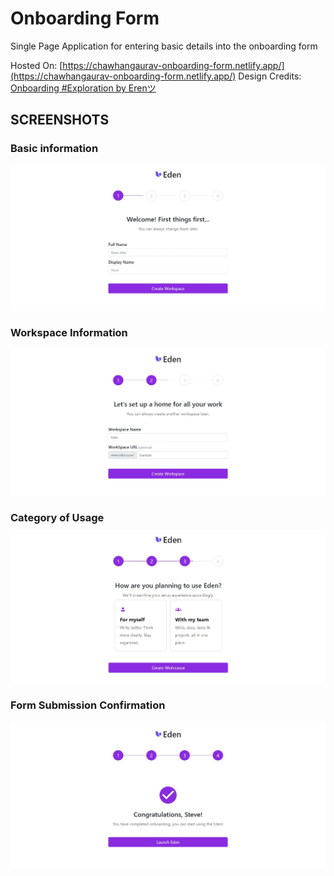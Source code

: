 # Onboarding Form

   Single Page Application for entering basic details into the onboarding form
   
   Hosted On:  [https://chawhangaurav-onboarding-form.netlify.app/](https://chawhangaurav-onboarding-form.netlify.app/)
   Design Credits: [Onboarding #Exploration by Erenツ](https://dribbble.com/shots/15669113-Onboarding-Exploration/attachments/7464148?mode=media)

## SCREENSHOTS

### Basic information
![Basic Info](https://github.com/chawhangaurav10/Onboarding/blob/main/Screenshots/basicInfo.jpg?raw=true)


### Workspace Information
![WorkSpacet](https://github.com/chawhangaurav10/Onboarding/blob/main/Screenshots/WorkSpaceInfo.jpg?raw=true)


### Category of Usage
![Category](https://github.com/chawhangaurav10/Onboarding/blob/main/Screenshots/Usage.jpg?raw=true)


### Form Submission Confirmation
![Submission](https://github.com/chawhangaurav10/Onboarding/blob/main/Screenshots/Submitted.jpg?raw=true)
